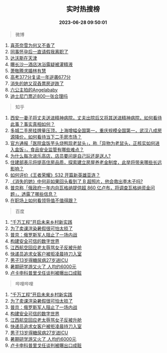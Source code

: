 <div align="center"><h2>实时热搜榜</h2><h4>2023-06-28 09:50:01</h4></div>

> 微博  

1. [喜茶奈雪为何又不香了](https://s.weibo.com/weibo?q=%23%E5%96%9C%E8%8C%B6%E5%A5%88%E9%9B%AA%E4%B8%BA%E4%BD%95%E5%8F%88%E4%B8%8D%E9%A6%99%E4%BA%86%23&t=31&band_rank=1&Refer=top)<br />
2. [同事怀孕后一直请假我离职了](https://s.weibo.com/weibo?q=%23%E5%90%8C%E4%BA%8B%E6%80%80%E5%AD%95%E5%90%8E%E4%B8%80%E7%9B%B4%E8%AF%B7%E5%81%87%E6%88%91%E7%A6%BB%E8%81%8C%E4%BA%86%23&t=31&band_rank=2&Refer=top)<br />
3. [达沃斯在天津](https://s.weibo.com/weibo?q=%23%E8%BE%BE%E6%B2%83%E6%96%AF%E5%9C%A8%E5%A4%A9%E6%B4%A5%23&t=31&band_rank=3&Refer=top)<br />
4. [曝长沙一酒店沐浴露疑被灌精液](https://s.weibo.com/weibo?q=%23%E6%9B%9D%E9%95%BF%E6%B2%99%E4%B8%80%E9%85%92%E5%BA%97%E6%B2%90%E6%B5%B4%E9%9C%B2%E7%96%91%E8%A2%AB%E7%81%8C%E7%B2%BE%E6%B6%B2%23&t=31&band_rank=4&Refer=top)<br />
5. [萧敬腾求婚林有慧](https://s.weibo.com/weibo?q=%23%E8%90%A7%E6%95%AC%E8%85%BE%E6%B1%82%E5%A9%9A%E6%9E%97%E6%9C%89%E6%85%A7%23&t=31&band_rank=5&Refer=top)<br />
6. [高考377分复读一年逆袭677分](https://s.weibo.com/weibo?q=%23%E9%AB%98%E8%80%83377%E5%88%86%E5%A4%8D%E8%AF%BB%E4%B8%80%E5%B9%B4%E9%80%86%E8%A2%AD677%E5%88%86%23&t=31&band_rank=6&Refer=top)<br />
7. [消失的她又双叒票房逆跌了](https://s.weibo.com/weibo?q=%23%E6%B6%88%E5%A4%B1%E7%9A%84%E5%A5%B9%E5%8F%88%E5%8F%8C%E5%8F%92%E7%A5%A8%E6%88%BF%E9%80%86%E8%B7%8C%E4%BA%86%23&t=31&band_rank=7&Refer=top)<br />
8. [六公主拍的Angelababy](https://s.weibo.com/weibo?q=%23%E5%85%AD%E5%85%AC%E4%B8%BB%E6%8B%8D%E7%9A%84Angelababy%23&t=31&band_rank=8&Refer=top)<br />
9. [迪士尼门票近800一张合理吗](https://s.weibo.com/weibo?q=%23%E8%BF%AA%E5%A3%AB%E5%B0%BC%E9%97%A8%E7%A5%A8%E8%BF%91800%E4%B8%80%E5%BC%A0%E5%90%88%E7%90%86%E5%90%97%23&t=31&band_rank=9&Refer=top)<br />

> 知乎  

1. [西安一妻子将丈夫送进精神病院，丈夫出院后又将其送进精神病院，如何看待此事？事实真相如何？](https://www.zhihu.com/question/608899147)<br />
2. [多城二手房挂牌量压顶，上海增幅全国第一，重庆规模全国第一，武汉八成房源降价，如何看待当下二手房市场？](https://www.zhihu.com/question/608945751)<br />
3. [官方通报「医院盒饭芋头烧鸭现老鼠头」，称「异物为老鼠头，正核实如何进入盒饭」，食品安全监管有哪些难点？](https://www.zhihu.com/question/609038262)<br />
4. [为什么每次进乐高店，店员要问是自己玩还是送人?](https://www.zhihu.com/question/579923538)<br />
5. [住建部表示将提高住房品质，探索建立房屋养老金制度，此举将带来哪些长远影响？](https://www.zhihu.com/question/608976349)<br />
6. [如何评价《王者荣耀》S32 开篇新英雄亚连？](https://www.zhihu.com/question/608317885)<br />
7. [《消失的她》中何非如果回头看到了 B 超照片，他会救出李木子吗?](https://www.zhihu.com/question/608865471)<br />
8. [普京称「俄政府一年内向瓦格纳提供超 860 亿卢布，将调查瓦格纳资金问题」，透露了哪些信息？](https://www.zhihu.com/question/609049162)<br />
9. [在职场上如何看领导值不值得跟？](https://www.zhihu.com/question/607278481)<br />

> 百度  

1. [“千万工程”开启未来乡村新实践](https://www.baidu.com/s?wd=%E2%80%9C%E5%8D%83%E4%B8%87%E5%B7%A5%E7%A8%8B%E2%80%9D%E5%BC%80%E5%90%AF%E6%9C%AA%E6%9D%A5%E4%B9%A1%E6%9D%91%E6%96%B0%E5%AE%9E%E8%B7%B5&sa=fyb_news&rsv_dl=fyb_news)<br />
2. [为了卖课渲染暑假很可怕太损了](https://www.baidu.com/s?wd=%E4%B8%BA%E4%BA%86%E5%8D%96%E8%AF%BE%E6%B8%B2%E6%9F%93%E6%9A%91%E5%81%87%E5%BE%88%E5%8F%AF%E6%80%95%E5%A4%AA%E6%8D%9F%E4%BA%86&sa=fyb_news&rsv_dl=fyb_news)<br />
3. [普京：俄罗斯军人阻止了一场内战](https://www.baidu.com/s?wd=%E6%99%AE%E4%BA%AC%EF%BC%9A%E4%BF%84%E7%BD%97%E6%96%AF%E5%86%9B%E4%BA%BA%E9%98%BB%E6%AD%A2%E4%BA%86%E4%B8%80%E5%9C%BA%E5%86%85%E6%88%98&sa=fyb_news&rsv_dl=fyb_news)<br />
4. [构建安全可信的数字世界](https://www.baidu.com/s?wd=%E6%9E%84%E5%BB%BA%E5%AE%89%E5%85%A8%E5%8F%AF%E4%BF%A1%E7%9A%84%E6%95%B0%E5%AD%97%E4%B8%96%E7%95%8C&sa=fyb_news&rsv_dl=fyb_news)<br />
5. [江西航空回应老太辱骂女子反被升舱](https://www.baidu.com/s?wd=%E6%B1%9F%E8%A5%BF%E8%88%AA%E7%A9%BA%E5%9B%9E%E5%BA%94%E8%80%81%E5%A4%AA%E8%BE%B1%E9%AA%82%E5%A5%B3%E5%AD%90%E5%8F%8D%E8%A2%AB%E5%8D%87%E8%88%B1&sa=fyb_news&rsv_dl=fyb_news)<br />
6. [快递员追求女客户被拒凌晨持刀入室](https://www.baidu.com/s?wd=%E5%BF%AB%E9%80%92%E5%91%98%E8%BF%BD%E6%B1%82%E5%A5%B3%E5%AE%A2%E6%88%B7%E8%A2%AB%E6%8B%92%E5%87%8C%E6%99%A8%E6%8C%81%E5%88%80%E5%85%A5%E5%AE%A4&sa=fyb_news&rsv_dl=fyb_news)<br />
7. [男子13岁得糖尿病27岁进ICU](https://www.baidu.com/s?wd=%E7%94%B7%E5%AD%9013%E5%B2%81%E5%BE%97%E7%B3%96%E5%B0%BF%E7%97%8527%E5%B2%81%E8%BF%9BICU&sa=fyb_news&rsv_dl=fyb_news)<br />
8. [暑期研学游又火了 人均约6000元](https://www.baidu.com/s?wd=%E6%9A%91%E6%9C%9F%E7%A0%94%E5%AD%A6%E6%B8%B8%E5%8F%88%E7%81%AB%E4%BA%86+%E4%BA%BA%E5%9D%87%E7%BA%A66000%E5%85%83&sa=fyb_news&rsv_dl=fyb_news)<br />
9. [卢卡申科普里戈任谈判被曝出口成脏](https://www.baidu.com/s?wd=%E5%8D%A2%E5%8D%A1%E7%94%B3%E7%A7%91%E6%99%AE%E9%87%8C%E6%88%88%E4%BB%BB%E8%B0%88%E5%88%A4%E8%A2%AB%E6%9B%9D%E5%87%BA%E5%8F%A3%E6%88%90%E8%84%8F&sa=fyb_news&rsv_dl=fyb_news)<br />

> 哔哩哔哩  

1. [“千万工程”开启未来乡村新实践](https://www.baidu.com/s?wd=%E2%80%9C%E5%8D%83%E4%B8%87%E5%B7%A5%E7%A8%8B%E2%80%9D%E5%BC%80%E5%90%AF%E6%9C%AA%E6%9D%A5%E4%B9%A1%E6%9D%91%E6%96%B0%E5%AE%9E%E8%B7%B5&sa=fyb_news&rsv_dl=fyb_news)<br />
2. [为了卖课渲染暑假很可怕太损了](https://www.baidu.com/s?wd=%E4%B8%BA%E4%BA%86%E5%8D%96%E8%AF%BE%E6%B8%B2%E6%9F%93%E6%9A%91%E5%81%87%E5%BE%88%E5%8F%AF%E6%80%95%E5%A4%AA%E6%8D%9F%E4%BA%86&sa=fyb_news&rsv_dl=fyb_news)<br />
3. [普京：俄罗斯军人阻止了一场内战](https://www.baidu.com/s?wd=%E6%99%AE%E4%BA%AC%EF%BC%9A%E4%BF%84%E7%BD%97%E6%96%AF%E5%86%9B%E4%BA%BA%E9%98%BB%E6%AD%A2%E4%BA%86%E4%B8%80%E5%9C%BA%E5%86%85%E6%88%98&sa=fyb_news&rsv_dl=fyb_news)<br />
4. [构建安全可信的数字世界](https://www.baidu.com/s?wd=%E6%9E%84%E5%BB%BA%E5%AE%89%E5%85%A8%E5%8F%AF%E4%BF%A1%E7%9A%84%E6%95%B0%E5%AD%97%E4%B8%96%E7%95%8C&sa=fyb_news&rsv_dl=fyb_news)<br />
5. [江西航空回应老太辱骂女子反被升舱](https://www.baidu.com/s?wd=%E6%B1%9F%E8%A5%BF%E8%88%AA%E7%A9%BA%E5%9B%9E%E5%BA%94%E8%80%81%E5%A4%AA%E8%BE%B1%E9%AA%82%E5%A5%B3%E5%AD%90%E5%8F%8D%E8%A2%AB%E5%8D%87%E8%88%B1&sa=fyb_news&rsv_dl=fyb_news)<br />
6. [快递员追求女客户被拒凌晨持刀入室](https://www.baidu.com/s?wd=%E5%BF%AB%E9%80%92%E5%91%98%E8%BF%BD%E6%B1%82%E5%A5%B3%E5%AE%A2%E6%88%B7%E8%A2%AB%E6%8B%92%E5%87%8C%E6%99%A8%E6%8C%81%E5%88%80%E5%85%A5%E5%AE%A4&sa=fyb_news&rsv_dl=fyb_news)<br />
7. [男子13岁得糖尿病27岁进ICU](https://www.baidu.com/s?wd=%E7%94%B7%E5%AD%9013%E5%B2%81%E5%BE%97%E7%B3%96%E5%B0%BF%E7%97%8527%E5%B2%81%E8%BF%9BICU&sa=fyb_news&rsv_dl=fyb_news)<br />
8. [暑期研学游又火了 人均约6000元](https://www.baidu.com/s?wd=%E6%9A%91%E6%9C%9F%E7%A0%94%E5%AD%A6%E6%B8%B8%E5%8F%88%E7%81%AB%E4%BA%86+%E4%BA%BA%E5%9D%87%E7%BA%A66000%E5%85%83&sa=fyb_news&rsv_dl=fyb_news)<br />
9. [卢卡申科普里戈任谈判被曝出口成脏](https://www.baidu.com/s?wd=%E5%8D%A2%E5%8D%A1%E7%94%B3%E7%A7%91%E6%99%AE%E9%87%8C%E6%88%88%E4%BB%BB%E8%B0%88%E5%88%A4%E8%A2%AB%E6%9B%9D%E5%87%BA%E5%8F%A3%E6%88%90%E8%84%8F&sa=fyb_news&rsv_dl=fyb_news)<br />
